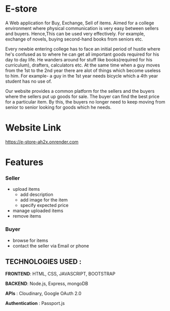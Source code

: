 # E-store
A Web application for Buy, Exchange, Sell of items. Aimed for a college environment where physical communication is very easy between sellers and buyers. Hence,This can be used very effectively. For example, exchange of novels, buying second-hand books from seniors etc.

Every newbie entering college has to face an initial period of hustle where he's confused as to where he can get all important goods required for his day to day life. He wanders around for stuff like books(required for his curriculum), drafters, calculators etc. At the same time when a guy moves from the 1st to the 2nd year there are alot of things which become useless to him. For example- a guy in the 1st year needs bicycle which a 4th year student has no use of.

Our website provides a common platform for the sellers and the buyers where the sellers put up goods for sale. The buyer can find the best price for a particular item. By this, the buyers no longer need to keep moving from senior to senior looking for goods which he needs.

# Website Link
https://e-store-ah2x.onrender.com

# Features

### Seller
- upload items
  - add description
  - add image for the item
  - specify expected price
- manage uploaded items
- remove items

### Buyer

- browse for items
- contact the seller via Email or phone

 ## TECHNOLOGIES USED :
 
 **FRONTEND**: HTML, CSS, JAVASCRIPT, BOOTSTRAP

 **BACKEND**: Node.js, Express, mongoDB

 **APIs** : Cloudinary, Google OAuth 2.0
 
  **Authentication** : Passport.js
